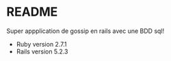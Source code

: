 # README

Super appplication de gossip en rails avec une BDD sql!

* Ruby version
2.7.1
* Rails version
5.2.3